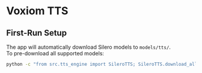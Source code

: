 # Voxiom TTS

## First-Run Setup
The app will automatically download Silero models to `models/tts/`.  
To pre-download all supported models:
```bash
python -c "from src.tts_engine import SileroTTS; SileroTTS.download_all_models()"
